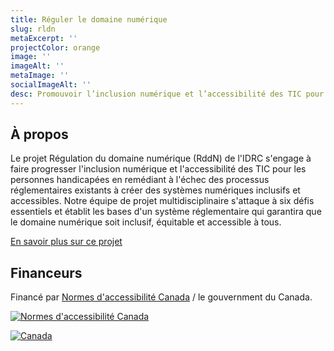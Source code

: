 ```yaml
---
title: Réguler le domaine numérique
slug: rldn
metaExcerpt: ''
projectColor: orange
image: ''
imageAlt: ''
metaImage: ''
socialImageAlt: ''
desc: Promouvoir l’inclusion numérique et l’accessibilité des TIC pour les personnes handicapées en remédiant à l’échec des processus réglementaires existants à créer des systèmes numériques inclusifs et accessibles
---
```

## À propos

Le projet Régulation du domaine numérique (RddN) de l'IDRC s'engage à faire progresser l'inclusion numérique et l'accessibilité des TIC pour les personnes handicapées en remédiant à l'échec des processus réglementaires existants à créer des systèmes numériques inclusifs et accessibles. Notre équipe de projet multidisciplinaire s'attaque à six défis essentiels et établit les bases d'un système réglementaire qui garantira que le domaine numérique soit inclusif, équitable et accessible à tous.

[En savoir plus sur ce projet](https://wecount.inclusivedesign.ca/rldn)

## Financeurs

Financé par [Normes d'accessibilité Canada](https://accessibilite.canada.ca) / le gouvernment du Canada.

[![Normes d'accessibilité Canada](/assets/uploads/asc.png)](https://accessibilite.canada.ca/)

[![Canada](/assets/uploads/canada.svg)](https://www.canada.ca/fr.html)
